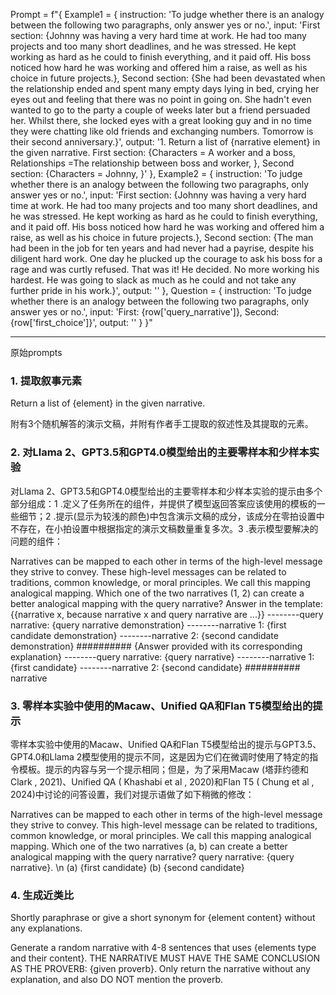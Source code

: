 
Prompt = f"{
Example1 = {
	instruction: 'To judge whether there is an analogy between the following two paragraphs, only answer yes or no.', 
	input: 'First section: {Johnny was having a very hard time at work. He had too many projects and too many short deadlines, and he was stressed. He kept working as hard as he could to finish everything, and it paid off. His boss noticed how hard he was working and offered him a raise, as well as his choice in future projects.}, Second section: {She had been devastated when the relationship ended and spent many empty days lying in bed, crying her eyes out and feeling that there was no point in going on. She hadn't even wanted to go to the party a couple of weeks later but a friend persuaded her. Whilst there, she locked eyes with a great looking guy and in no time they were chatting like old friends and exchanging numbers. Tomorrow is their second anniversary.}', 
	output: '1. Return a list of {narrative element} in the given narrative. First section: {Characters = A worker and a boss, Relationships =The relationship between boss and worker, },  Second section: {Characters = Johnny, }'
	}, 
Example2 = {
	instruction: 'To judge whether there is an analogy between the following two paragraphs, only answer yes or no.', 
	input: 'First section: {Johnny was having a very hard time at work. He had too many projects and too many short deadlines, and he was stressed. He kept working as hard as he could to finish everything, and it paid off. His boss noticed how hard he was working and offered him a raise, as well as his choice in future projects.}, Second section: {The man had been in the job for ten years and had never had a payrise, despite his diligent hard work. One day he plucked up the courage to ask his boss for a rage and was curtly refused. That was it! He decided. No more working his hardest. He was going to slack as much as he could and not take any further pride in his work.}', 
	output: ''
	}, 
Question = {
	instruction: 'To judge whether there is an analogy between the following two paragraphs, only answer yes or no.', 
	input: 'First: {row['query_narrative']}, Second: {row['first_choice']}', 
	output: ''
	}
}"


----
原始prompts
### 1. 提取叙事元素

Return a list of {element} in the given narrative.

附有3个随机解答的演示文稿，并附有作者手工提取的叙述性及其提取的元素。

### 2. 对Llama 2、GPT3.5和GPT4.0模型给出的主要零样本和少样本实验

对Llama 2、GPT3.5和GPT4.0模型给出的主要零样本和少样本实验的提示由多个部分组成：1 .定义了任务所在的组件，并提供了模型返回答案应该使用的模板的一些细节；2 .提示(显示为较浅的颜色)中包含演示文稿的成分，该成分在零拍设置中不存在，在小拍设置中根据指定的演示文稿数量重复多次。3 .表示模型要解决的问题的组件：

Narratives can be mapped to each other in terms of the high-level message they strive to convey. These high-level messages can be related to traditions, common knowledge, or moral principles. We call this mapping analogical mapping. Which one of the two narratives (1, 2) can create a better analogical mapping with the query narrative? Answer in the template: {{narrative x, because narrative x and query narrative are ...}}
--------query narrative: {query narrative demonstration} 
--------narrative 1: {first candidate demonstration} 
--------narrative 2: {second candidate demonstration} 
########## 
{Answer provided with its corresponding explanation} 
--------query narrative: {query narrative} 
--------narrative 1: {first candidate} 
--------narrative 2: {second candidate} 
########## 
narrative

### 3. 零样本实验中使用的Macaw、Unified QA和Flan T5模型给出的提示

零样本实验中使用的Macaw、Unified QA和Flan T5模型给出的提示与GPT3.5、GPT4.0和Llama 2模型使用的提示不同，这是因为它们在微调时使用了特定的指令模板。提示的内容与另一个提示相同；但是，为了采用Macaw (塔菲约德和Clark , 2021)、Unified QA ( Khashabi et al , 2020)和Flan T5 ( Chung et al , 2024)中讨论的问答设置，我们对提示语做了如下稍微的修改：

Narratives can be mapped to each other in terms of the high-level message they strive to convey. This high-level message can be related to traditions, common knowledge, or moral principles. We call this mapping analogical mapping. Which one of the two narratives (a, b) can create a better analogical mapping with the query narrative? query narrative: {query narrative}. \\n (a) {first candidate} (b) {second candidate}

### 4. 生成近类比

Shortly paraphrase or give a short synonym for {element content} without any explanations.

Generate a random narrative with 4-8 sentences that uses {elements type and their content}. THE NARRATIVE MUST HAVE THE SAME CONCLUSION AS THE PROVERB: {given proverb}. Only return the narrative without any explanation, and also DO NOT mention the proverb.



